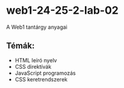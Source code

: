 # web1-24-25-2-lab-02
A Web1 tantárgy anyagai

## Témák:
- HTML leíró nyelv
- CSS direktívák
- JavaScript programozás
- CSS keretrendszerek